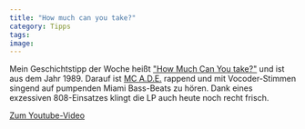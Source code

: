 ```yaml
---
title: "How much can you take?"
category: Tipps
tags: 
image: 
---
```


Mein Geschichtstipp der Woche heißt ["How Much Can You take?"](http://www.raphistory.net/index.php?inc=records&operation=details&ID=838) und ist aus dem Jahr 1989. Darauf ist [MC A.D.E.](http://www.raphistory.net/index.php?inc=artists&ID=256) rappend und mit Vocoder-Stimmen singend auf pumpenden Miami Bass-Beats zu hören. Dank eines exzessiven 808-Einsatzes klingt die LP auch heute noch recht frisch.  

  

[Zum Youtube-Video](http://www.youtube.com/watch?v=fYHIFBwmzYE)